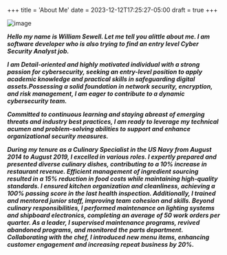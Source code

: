+++
title = 'About Me'
date = 2023-12-12T17:25:27-05:00
draft = true
+++

![image](/will_1.1.jpg)

***Hello my name is William Sewell.  Let me tell you alittle about me. I am software developer who is also trying to find an entry level Cyber Security Analyst job.***

***I am Detail-oriented and highly motivated individual with a strong passion for cybersecurity, seeking an entry-level position to apply academic knowledge and practical skills in safeguarding digital assets.Possessing a solid foundation in network security, encryption, and risk management, I am eager to contribute to a dynamic cybersecurity team.***

***Committed to continuous learning and staying abreast of emerging threats and industry best practices, I am ready to leverage my technical acumen and problem-solving abilities to support and enhance organizational security measures.***

***During my tenure as a Culinary Specialist in the US Navy from August 2014 to August 2019, I excelled in various roles. I expertly prepared and presented diverse culinary dishes, contributing to a 10% increase in restaurant revenue. Efficient management of ingredient sourcing resulted in a 15% reduction in food costs while maintaining high-quality standards. I ensured kitchen organization and cleanliness, achieving a 100% passing score in the last health inspection. Additionally, I trained and mentored junior staff, improving team cohesion and skills. Beyond culinary responsibilities, I performed maintenance on lighting systems and shipboard electronics, completing an average of 50 work orders per quarter. As a leader, I supervised maintenance programs, revived abandoned programs, and monitored the parts department. Collaborating with the chef, I introduced new menu items, enhancing customer engagement and increasing repeat business by 20%.***